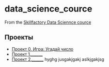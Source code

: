 # data_science_cource
From the [Skillfactory Data Sciennce cource](https://skillfactory.ru/data-scientist)

## Проекты

* [Проект 0. Игра: Угадай число](https://github.com/DmitryOvchinnicov/data_science_cource/tree/main/project_0)
* [Проект 1.______](____)
* [Проект 2.______](____)
hyghg
jusgakjgakj
aslkjgakjsg
